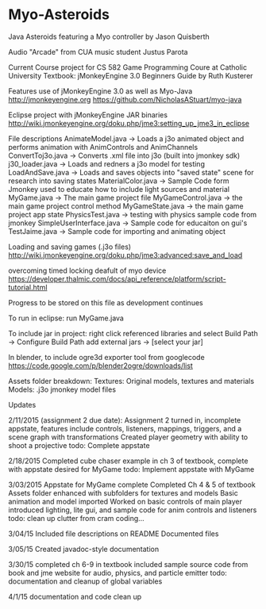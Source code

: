 # Myo-Asteroids
Java Asteroids featuring a Myo controller 
by Jason Quisberth 

Audio "Arcade" from CUA music student Justus Parota

Current Course project for CS 582 Game Programming Coure at Catholic University 
Textbook: jMonkeyEngine 3.0 Beginners Guide by Ruth Kusterer

Features use of jMonkeyEngine 3.0 as well as Myo-Java 
http://jmonkeyengine.org
https://github.com/NicholasAStuart/myo-java

Eclipse project with jMonkeyEngine JAR binaries 
http://wiki.jmonkeyengine.org/doku.php/jme3:setting_up_jme3_in_eclipse

File descriptions
AnimateModel.java -> Loads a j3o animated object and performs animation with AnimControls and AnimChannels
ConvertToj3o.java -> Converts .xml file into j3o (built into jmonkey sdk)
j30_loader.java -> Loads and redners a j3o model for testing 
LoadAndSave.java -> Loads and saves objects into "saved state" scene for research into saving states
MaterialColor.java -> Sample Code form Jmonkey used to educate how to include light sources and material 
MyGame.java -> The main game project file
MyGameControl.java -> the main game project control method
MyGameState.java -> the main game project app state
PhysicsTest.java -> testing with physics sample code from jmonkey
SimpleUserInterface.java -> Sample code for educaiton on gui's 
TestJaime.java -> Sample code for importing and animating object

Loading and saving games (.j3o files)
http://wiki.jmonkeyengine.org/doku.php/jme3:advanced:save_and_load

overcoming timed locking deafult of myo device 
https://developer.thalmic.com/docs/api_reference/platform/script-tutorial.html

Progress to be stored on this file as development continues 

To run in eclipse: run MyGame.java 

To include jar in project:
right click referenced libraries and select Build Path -> Configure Build Path 
add external jars -> [select your jar]

In blender, to include ogre3d exporter tool from googlecode
https://code.google.com/p/blender2ogre/downloads/list

Assets folder breakdown:
Textures: Original models, textures and materials
Models: .j3o jmonkey model files 

Updates

2/11/2015 (assignment 2 due date):
Assignment 2 turned in, incomplete appstate, features include controls, listeners, mappings, triggers, and a scene graph with transformations
Created player geometry with ability to shoot a projective 
todo: Complete appstate 

2/18/2015 
Completed cube chaser example in ch 3 of textbook, complete with appstate desired for MyGame
todo: Implement appstate with MyGame

3/03/2015
Appstate for MyGame complete
Completed Ch 4 & 5 of textbook
Assets folder enhanced with subfolders for textures and models
Basic animation and model imported 
Worked on basic controls of main player
introduced lighting, lite gui, and sample code for anim controls and listeners
todo: clean up clutter from cram coding...

3/04/15
Included file descriptions on README
Documented files

3/05/15
Created javadoc-style documentation

3/30/15
completed ch 6-9 in textbook
included sample source code from book and jme website for audio, physics, and particle emitter 
todo: documentation and cleanup of global variables

4/1/15
documentation and code clean up

